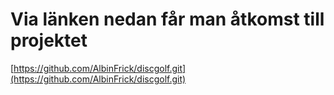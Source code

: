 # Via länken nedan får man åtkomst till projektet #

[https://github.com/AlbinFrick/discgolf.git](https://github.com/AlbinFrick/discgolf.git)

